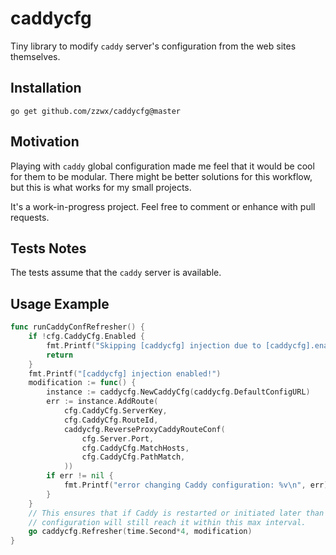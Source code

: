 # caddycfg

Tiny library to modify `caddy` server's configuration from the web sites themselves.

## Installation

`go get github.com/zzwx/caddycfg@master`

## Motivation

Playing with `caddy` global configuration made me feel that it would be cool for them to be modular. There might be better solutions for this workflow, but this is what works for my small projects.

It's a work-in-progress project. Feel free to comment or enhance with pull requests.

## Tests Notes

The tests assume that the `caddy` server is available.

## Usage Example

```go
func runCaddyConfRefresher() {
	if !cfg.CaddyCfg.Enabled {
		fmt.Printf("Skipping [caddycfg] injection due to [caddycfg].enabled = false")
		return
	}
	fmt.Printf("[caddycfg] injection enabled!")
	modification := func() {
		instance := caddycfg.NewCaddyCfg(caddycfg.DefaultConfigURL)
		err := instance.AddRoute(
			cfg.CaddyCfg.ServerKey,
			cfg.CaddyCfg.RouteId,
			caddycfg.ReverseProxyCaddyRouteConf(
				cfg.Server.Port,
				cfg.CaddyCfg.MatchHosts,
				cfg.CaddyCfg.PathMatch,
			))
		if err != nil {
			fmt.Printf("error changing Caddy configuration: %v\n", err)
		}
	}
	// This ensures that if Caddy is restarted or initiated later than the app,
	// configuration will still reach it within this max interval.
	go caddycfg.Refresher(time.Second*4, modification)
}
```

